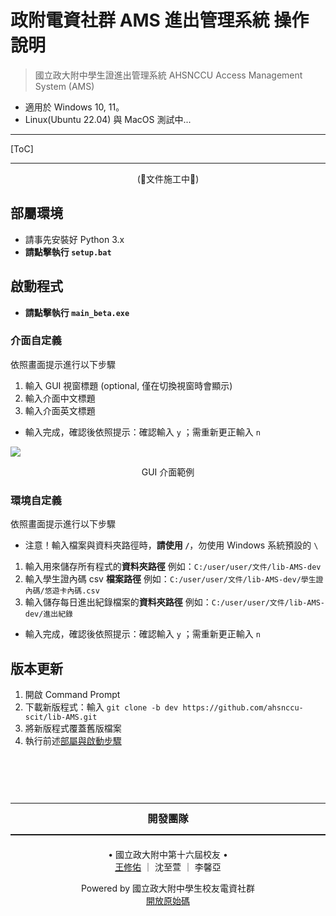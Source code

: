 # 政附電資社群 AMS 進出管理系統 操作說明
> 國立政大附中學生證進出管理系統
> AHSNCCU Access Management System (AMS)

+ 適用於 Windows 10, 11。
+ Linux(Ubuntu 22.04) 與 MacOS 測試中...

---
[ToC]

---
<center> (🚧文件施工中🚧) </center>

## 部屬環境

+ 請事先安裝好 Python 3.x
+ **請點擊執行 `setup.bat`**

## 啟動程式
* **請點擊執行 `main_beta.exe`**

### 介面自定義
依照畫面提示進行以下步驟
1. 輸入 GUI 視窗標題 (optional, 僅在切換視窗時會顯示)
2. 輸入介面中文標題
3. 輸入介面英文標題

+  輸入完成，確認後依照提示：確認輸入 `y` ；需重新更正輸入 `n`

![](https://hackmd.io/_uploads/HJTx4nMn2.png)<center>GUI 介面範例</center>


### 環境自定義
依照畫面提示進行以下步驟

+ 注意！輸入檔案與資料夾路徑時，**請使用 `/`**，勿使用 Windows 系統預設的 `\`

1. 輸入用來儲存所有程式的**資料夾路徑**
   例如：`C:/user/user/文件/lib-AMS-dev`
2. 輸入學生證內碼 csv **檔案路徑**
   例如：`C:/user/user/文件/lib-AMS-dev/學生證內碼/悠遊卡內碼.csv`
3. 輸入儲存每日進出紀錄檔案的**資料夾路徑**
   例如：`C:/user/user/文件/lib-AMS-dev/進出紀錄`

+ 輸入完成，確認後依照提示：確認輸入 `y` ；需重新更正輸入 `n`



## 版本更新
1. 開啟 Command Prompt
2. 下載新版程式：輸入 `git clone -b dev https://github.com/ahsnccu-scit/lib-AMS.git`
3. 將新版程式覆蓋舊版檔案
4. 執行前述[部屬與啟動步驟](#部屬環境)




<html>
    <head>
        <style>
        hr.style-two {
            border: 0;
            height: 1.5px;
            background-image: linear-gradient(to right, rgba(0,0,0,0), rgba(0,0,0,0.75), rgba(0,0,0,0));
        }
        </style>
    </head>
    <body>
        

<hr class="style-two" 
    style="margin-bottom: -12.5px;
           margin-top: 90px;"/>
<h3> <center> 開發團隊 </center> </h3>
<hr class="style-two" 
    style="margin-bottom: 20px;
           margin-top: -2px;"/>
<center> • 國立政大附中第十六屆校友 • </center>
<center> <a href="https://linktr.ee/whyhugo">王修佑</a> ｜ 沈至萱 ｜ 李馨亞 </center>
<p></p>
<center> Powered by 國立政大附中學生校友電資社群<br><a href='https://github.com/ahsnccu-scit/lib-AMS/tree/dev'> 開放原始碼 </a> </center>
    </body>
</html>

